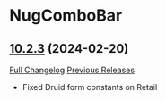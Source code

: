 # NugComboBar

## [10.2.3](https://github.com/rgd87/NugComboBar/tree/10.2.3) (2024-02-20)
[Full Changelog](https://github.com/rgd87/NugComboBar/compare/10.2.2...10.2.3) [Previous Releases](https://github.com/rgd87/NugComboBar/releases)

- Fixed Druid form constants on Retail  
